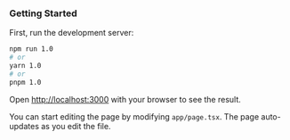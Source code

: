 ### Getting Started

First, run the development server:

```bash
npm run 1.0
# or
yarn 1.0
# or
pnpm 1.0
```

Open [http://localhost:3000](http://localhost:3000) with your browser to see the result.

You can start editing the page by modifying `app/page.tsx`. The page auto-updates as you edit the file.